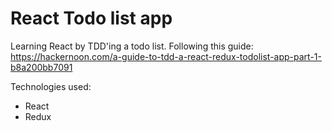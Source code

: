 # React Todo list app

Learning React by TDD'ing a todo list. Following this guide: https://hackernoon.com/a-guide-to-tdd-a-react-redux-todolist-app-part-1-b8a200bb7091

Technologies used:
- React
- Redux
